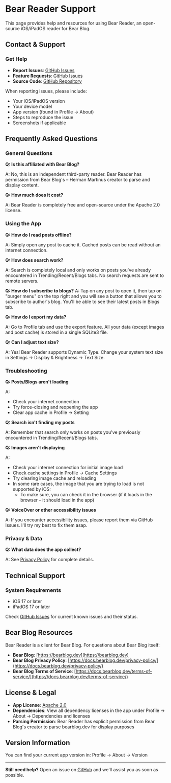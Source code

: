 # Bear Reader Support

This page provides help and resources for using Bear Reader, an open-source iOS/iPadOS reader for Bear Blog.

## Contact & Support

### Get Help

- **Report Issues**: [GitHub Issues](https://github.com/hugmouse/BearReaderApplication/issues)
- **Feature Requests**: [GitHub Issues](https://github.com/hugmouse/BearReaderApplication/issues)
- **Source Code**: [GitHub Repository](https://github.com/hugmouse/BearReaderApplication)

When reporting issues, please include:

- Your iOS/iPadOS version
- Your device model
- App version (found in Profile → About)
- Steps to reproduce the issue
- Screenshots if applicable

## Frequently Asked Questions

### General Questions

**Q: Is this affiliated with Bear Blog?**

A: No, this is an independent third-party reader. Bear Reader has permission from Bear Blog's – Herman Martinus creator to parse and display content.

**Q: How much does it cost?**

A: Bear Reader is completely free and open-source under the Apache 2.0 license.

### Using the App

**Q: How do I read posts offline?**

A: Simply open any post to cache it. Cached posts can be read without an internet connection.

**Q: How does search work?**

A: Search is completely local and only works on posts you've already encountered in Trending/Recent/Blogs tabs. No search requests are sent to remote servers.

**Q: How do I subscribe to blogs?**
A: Tap on any post to open it, then tap on "burger menu" on the top right and you will see a button that allows you to subscribe to author's blog. You'll be able to see their latest posts in Blogs tab.

**Q: How do I export my data?**

A: Go to Profile tab and use the export feature. All your data (except images and post cache) is stored in a single SQLite3 file.

**Q: Can I adjust text size?**

A: Yes! Bear Reader supports Dynamic Type. Change your system text size in Settings → Display & Brightness → Text Size.

### Troubleshooting

**Q: Posts/Blogs aren't loading**

A:
- Check your internet connection
- Try force-closing and reopening the app
- Clear app cache in Profile → Setting

**Q: Search isn't finding my posts**

A: Remember that search only works on posts you've previously encountered in Trending/Recent/Blogs tabs.

**Q: Images aren't displaying**

A:
- Check your internet connection for initial image load
- Check cache settings in Profile → Cache Settings
- Try clearing image cache and reloading
- In some rare cases, the image that you are trying to load is not supported by iOS:
  - To make sure, you can check it in the browser (if it loads in the browser – it should load in the app)

**Q: VoiceOver or other accessibility issues**

A: If you encounter accessibility issues, please report them via GitHub Issues. I'll try my best to fix them asap.

### Privacy & Data

**Q: What data does the app collect?**

A: See [Privacy Policy](https://github.com/hugmouse/BearReaderApplication/blob/master/PRIVACY.md) for complete details.

## Technical Support

### System Requirements

- iOS 17 or later
- iPadOS 17 or later

Check [GitHub Issues](https://github.com/hugmouse/BearReaderApplication/issues) for current known issues and their status.

## Bear Blog Resources

Bear Reader is a client for Bear Blog. For questions about Bear Blog itself:

- **Bear Blog**: [https://bearblog.dev](https://bearblog.dev)
- **Bear Blog Privacy Policy**: [https://docs.bearblog.dev/privacy-policy/](https://docs.bearblog.dev/privacy-policy/)
- **Bear Blog Terms of Service**: [https://docs.bearblog.dev/terms-of-service/](https://docs.bearblog.dev/terms-of-service/)

## License & Legal

- **App License**: [Apache 2.0](https://github.com/hugmouse/BearReaderApplication/blob/master/LICENSE)
- **Dependencies**: View all dependency licenses in the app under Profile → About → Dependencies and licenses
- **Parsing Permission**: Bear Reader has explicit permission from Bear Blog's creator to parse bearblog.dev for display purposes

## Version Information

You can find your current app version in:
Profile → About → Version

---

**Still need help?** Open an issue on [GitHub](https://github.com/hugmouse/BearReaderApplication/issues) and we'll assist you as soon as possible.
